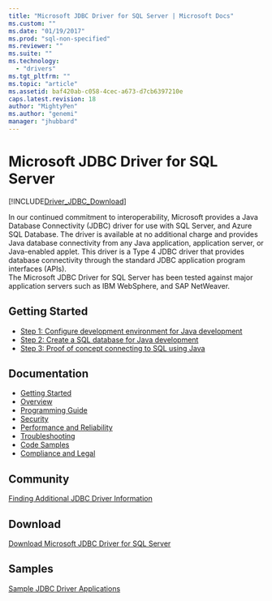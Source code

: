 ```yaml
---
title: "Microsoft JDBC Driver for SQL Server | Microsoft Docs"
ms.custom: ""
ms.date: "01/19/2017"
ms.prod: "sql-non-specified"
ms.reviewer: ""
ms.suite: ""
ms.technology: 
  - "drivers"
ms.tgt_pltfrm: ""
ms.topic: "article"
ms.assetid: baf420ab-c058-4cec-a673-d7cb6397210e
caps.latest.revision: 18
author: "MightyPen"
ms.author: "genemi"
manager: "jhubbard"
---
```

# Microsoft JDBC Driver for SQL Server
[!INCLUDE[Driver_JDBC_Download](../../includes/driver_jdbc_download.md)]

  In our continued commitment to interoperability, Microsoft provides a Java Database Connectivity (JDBC) driver for use with SQL Server, and Azure SQL Database. The driver is available at no additional charge and provides Java database connectivity from any Java application, application server, or Java-enabled applet. This driver is a Type 4 JDBC driver that provides database connectivity through the standard JDBC application program interfaces (APIs).  
The Microsoft JDBC Driver for SQL Server has been tested against major application servers such as IBM WebSphere, and SAP NetWeaver.  
  
## Getting Started  
* [Step 1: Configure development environment for Java development](../../connect/jdbc/step-1-configure-development-environment-for-java-development.md)  
* [Step 2: Create a SQL database for Java development](../../connect/jdbc/step-2-create-a-sql-database-for-java-development.md)  
* [Step 3: Proof of concept connecting to SQL using Java](../../connect/jdbc/step-3-proof-of-concept-connecting-to-sql-using-java.md)  
  
## Documentation  
* [Getting Started](../../connect/jdbc/getting-started-with-the-jdbc-driver.md)
* [Overview](../../connect/jdbc/overview-of-the-jdbc-driver.md)  
* [Programming Guide](../../connect/jdbc/programming-guide-for-jdbc-sql-driver.md)
* [Security](../../connect/jdbc/securing-jdbc-driver-applications.md)  
* [Performance and Reliability](../../connect/jdbc/improving-performance-and-reliability-with-the-jdbc-driver.md)  
* [Troubleshooting](../../connect/jdbc/diagnosing-problems-with-the-jdbc-driver.md)
* [Code Samples](../../connect/jdbc/sample-jdbc-driver-applications.md) 
* [Compliance and Legal](../../connect/jdbc/compliance-and-legal-for-the-jdbc-sql-driver.md)  
  
## Community  
 [Finding Additional JDBC Driver Information](../../connect/jdbc/finding-additional-jdbc-driver-information.md)  
  
## Download  
 [Download Microsoft JDBC Driver for SQL Server](../../connect/jdbc/download-microsoft-jdbc-driver-for-sql-server.md)  
  
## Samples  
 [Sample JDBC Driver Applications](../../connect/jdbc/sample-jdbc-driver-applications.md)  
  
  